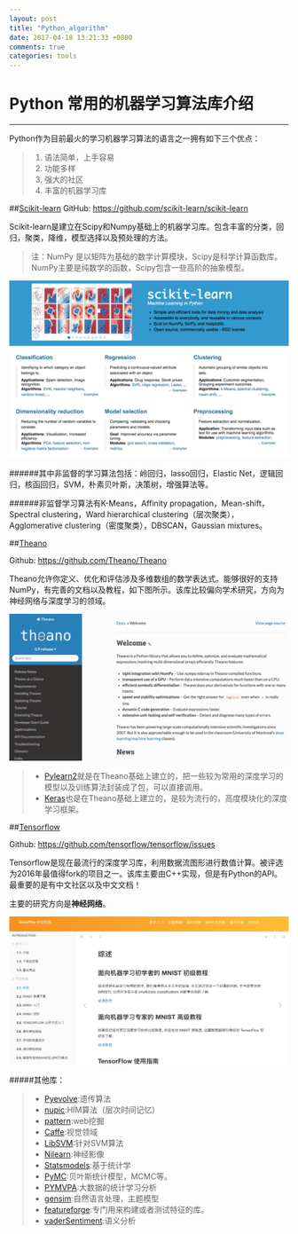```yaml
---
layout: post
title: "Python_algorithm"
date: 2017-04-18 13:21:33 +0800
comments: true
categories: tools
---
```

# Python 常用的机器学习算法库介绍
------
Python作为目前最火的学习机器学习算法的语言之一拥有如下三个优点：

>1. 语法简单，上手容易
>2. 功能多样
>3. 强大的社区
>4. 丰富的机器学习库

<!--more-->

##[Scikit-learn](http://scikit-learn.org/stable/)
GitHub: https://github.com/scikit-learn/scikit-learn

Scikit-learn是建立在Scipy和Numpy基础上的机器学习库。包含丰富的分类，回归，聚类，降维，模型选择以及预处理的方法。
>注：NumPy 是以矩阵为基础的数学计算模块，Scipy是科学计算函数库。NumPy主要是纯数学的函数，Scipy包含一些高阶的抽象模型。


![](https://raw.githubusercontent.com/chenlini/chenlini.github.io/source/source/images/Scikit-learn.png
)

######其中非监督的学习算法包括：岭回归，lasso回归，Elastic Net，逻辑回归，核函回归，SVM，朴素贝叶斯，决策树，增强算法等。

######非监督学习算法有K-Means，Affinity propagation，Mean-shift，Spectral clustering，Ward hierarchical clustering（层次聚类），Agglomerative clustering（密度聚类），DBSCAN，Gaussian mixtures。




##[Theano](http://deeplearning.net/software/theano/)

Github: https://github.com/Theano/Theano

Theano允许你定义、优化和评估涉及多维数组的数学表达式。能够很好的支持NumPy，有完善的文档以及教程，如下图所示。该库比较偏向学术研究，方向为神经网络与深度学习的领域。


![](https://raw.githubusercontent.com/chenlini/chenlini.github.io/source/source/images/Theano.png)

>* [Pylearn2](http://deeplearning.net/software/pylearn2/)就是在Theano基础上建立的，把一些较为常用的深度学习的模型以及训练算法封装成了包，可以直接调用。
>* [Keras](https://keras.io/)也是在Theano基础上建立的，是较为流行的，高度模块化的深度学习框架。

##[Tensorflow](http://www.tensorfly.cn/tfdoc/tutorials/overview.html)

Github: https://github.com/tensorflow/tensorflow/issues

Tensorflow是现在最流行的深度学习库，利用数据流图形进行数值计算。被评选为2016年最值得fork的项目之一。该库主要由C++实现，但是有Python的API。最重要的是有中文社区以及中文文档！

主要的研究方向是**神经网络**。

![](https://raw.githubusercontent.com/chenlini/chenlini.github.io/source/source/images/tensorflow.png)

#####其他库：
>* [Pyevolve](http://pyevolve.sourceforge.net/):遗传算法
>* [nupic](http://www.numenta.org/):HIM算法（层次时间记忆）
>* [pattern](http://www.clips.ua.ac.be/pattern):web挖掘
>* [Caffe](http://caffe.berkeleyvision.org/):视觉领域
>* [LibSVM](http://www.csie.ntu.edu.tw/~cjlin/libsvm/):针对SVM算法
>* [Nilearn](http://nilearn.github.io/):神经影像
>* [Statsmodels](http://statsmodels.sourceforge.net/):基于统计学
>* [PyMC](http://pymc-devs.github.io/pymc/README.html#purpose):贝叶斯统计模型，MCMC等。
>* [PYMVPA](http://www.pymvpa.org/):大数据的统计学习分析
>* [gensim](http://radimrehurek.com/gensim/):自然语言处理，主题模型
>* [featureforge](https://pypi.python.org/pypi/featureforge):专门用来构建或者测试特征的库。
>* [vaderSentiment](https://pypi.python.org/pypi/vaderSentiment):语义分析
